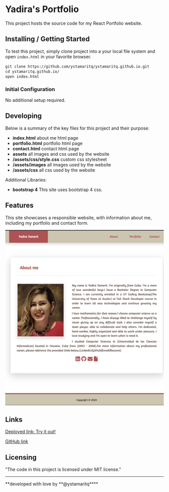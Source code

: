 # Yadira's Portfolio

This project hosts the source code for my React Portfolio website.

## Installing / Getting Started

To test this project, simply clone project into a your local file system and open `index.html` in your favorite browser.

```
git clone https://github.com/ystamaritq/ystamaritq.github.io.git
cd ystamaritq.github.io/
open index.html
```

### Initial Configuration

No additional setup required.

## Developing

Below is a summary of the key files for this project and their purpose:

- **index.html** about me html page
- **portfolio.html** portfolio html page
- **contact.html** contact html page
- **assets** all images and css used by the website
- **/assets/css/style.css** custom css stylesheet
- **/assets/images** all images used by the website
- **/assets/css** all css used by the website

Additional Libraries:

- **bootstrap 4** This site uses bootstrap 4 css.

## Features

This site showcases a responsible website, with information about me, including my portfolio and contact form.

![index preview](assets/images/portfolio.png)

## Links

[Deployed link: Try it out!](https://ystamaritq.github.io/) </div>

[GitHub link](https://github.com/ystamaritq/ystamaritq.github.io) </div>

## Licensing

"The code in this project is licensed under MIT license."

---

**developed with love by **@ystamaritq\*\*\*\*
